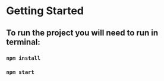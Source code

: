 # Getting Started

## To run the project you will need to run in terminal:

### `npm install`

### `npm start`
